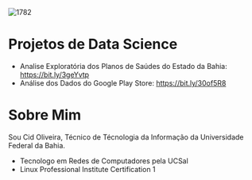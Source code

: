 ![1782](https://user-images.githubusercontent.com/15851273/88395851-15a3c980-cd98-11ea-95b2-4d9bc1a91f2c.jpg)

# Projetos de Data Science

* Analise Exploratória dos Planos de Saúdes do Estado da Bahia: https://bit.ly/3geYvtp
* Análise dos Dados do Google Play Store: https://bit.ly/30of5R8

# Sobre Mim
Sou Cid Oliveira, Técnico de Técnologia da Informação da Universidade Federal da Bahia.
* Tecnologo em Redes de Computadores pela UCSal
* Linux Professional Institute Certification 1
